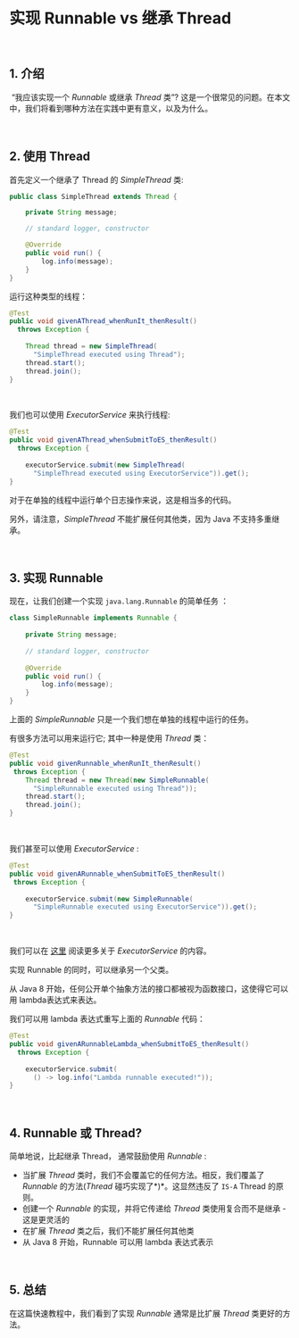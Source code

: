 # 实现 Runnable vs 继承 Thread

&nbsp;

## 1. 介绍

​		“我应该实现一个 *Runnable* 或继承 *Thread* 类”? 这是一个很常见的问题。在本文中，我们将看到哪种方法在实践中更有意义，以及为什么。

&nbsp;

## 2. 使用 Thread

首先定义一个继承了 Thread 的 *SimpleThread* 类:

```java
public class SimpleThread extends Thread {

    private String message;

    // standard logger, constructor

    @Override
    public void run() {
        log.info(message);
    }
}
```

运行这种类型的线程：

```java
@Test
public void givenAThread_whenRunIt_thenResult()
  throws Exception {
 
    Thread thread = new SimpleThread(
      "SimpleThread executed using Thread");
    thread.start();
    thread.join();
}
```

&nbsp;

我们也可以使用 *ExecutorService* 来执行线程:

```java
@Test
public void givenAThread_whenSubmitToES_thenResult()
  throws Exception {
    
    executorService.submit(new SimpleThread(
      "SimpleThread executed using ExecutorService")).get();
}
```

对于在单独的线程中运行单个日志操作来说，这是相当多的代码。

另外，请注意，$SimpleThread$ 不能扩展任何其他类，因为 Java 不支持多重继承。

&nbsp;

## 3. 实现 Runnable

现在，让我们创建一个实现 `java.lang.Runnable` 的简单任务 ：

```java
class SimpleRunnable implements Runnable {
	
    private String message;
	
    // standard logger, constructor
    
    @Override
    public void run() {
        log.info(message);
    }
}
```

上面的 *SimpleRunnable* 只是一个我们想在单独的线程中运行的任务。

有很多方法可以用来运行它; 其中一种是使用 *Thread* 类：

```java
@Test
public void givenRunnable_whenRunIt_thenResult()
 throws Exception {
    Thread thread = new Thread(new SimpleRunnable(
      "SimpleRunnable executed using Thread"));
    thread.start();
    thread.join();
}
```

&nbsp;

我们甚至可以使用 *ExecutorService* :

```java
@Test
public void givenARunnable_whenSubmitToES_thenResult()
 throws Exception {
    
    executorService.submit(new SimpleRunnable(
      "SimpleRunnable executed using ExecutorService")).get();
}
```

&nbsp;

我们可以在 [这里](java-executor-service-tutorial.md) 阅读更多关于 *ExecutorService* 的内容。

实现 Runnable 的同时，可以继承另一个父类。

从 Java 8 开始，任何公开单个抽象方法的接口都被视为函数接口，这使得它可以用 lambda表达式来表达。

我们可以用 lambda 表达式重写上面的 *Runnable* 代码：

```java
@Test
public void givenARunnableLambda_whenSubmitToES_thenResult() 
  throws Exception {
    
    executorService.submit(
      () -> log.info("Lambda runnable executed!"));
}
```

&nbsp;

## 4. Runnable 或 Thread?

简单地说，比起继承 Thread， 通常鼓励使用 *Runnable* :

- 当扩展 *Thread* 类时，我们不会覆盖它的任何方法。相反，我们覆盖了 *Runnable*  的方法(*Thread* 碰巧实现了*)*。这显然违反了 `IS-A` Thread 的原则。
- 创建一个 *Runnable* 的实现，并将它传递给 *Thread* 类使用复合而不是继承 - 这是更灵活的
- 在扩展 *Thread* 类之后，我们不能扩展任何其他类
- 从 Java 8 开始，Runnable 可以用 lambda 表达式表示

&nbsp;

## 5. 总结

在这篇快速教程中，我们看到了实现 *Runnable* 通常是比扩展 *Thread* 类更好的方法。

